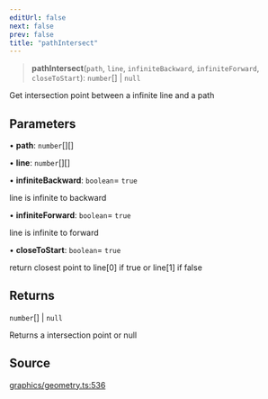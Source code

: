 ```yaml
---
editUrl: false
next: false
prev: false
title: "pathIntersect"
---
```


> **pathIntersect**(`path`, `line`, `infiniteBackward`, `infiniteForward`, `closeToStart`): `number`[] \| `null`

Get intersection point between a infinite line and a path

## Parameters

• **path**: `number`[][]

• **line**: `number`[][]

• **infiniteBackward**: `boolean`= `true`

line is infinite to backward

• **infiniteForward**: `boolean`= `true`

line is infinite to forward

• **closeToStart**: `boolean`= `true`

return closest point to line[0] if true or line[1] if false

## Returns

`number`[] \| `null`

Returns a intersection point or null

## Source

[graphics/geometry.ts:536](https://github.com/dgmjs/dgmjs/blob/main/packages/core/src/graphics/geometry.ts#L536)
